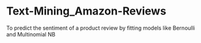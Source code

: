 # Text-Mining_Amazon-Reviews
To predict the sentiment of a product review by fitting models like Bernoulli and  Multinomial NB
